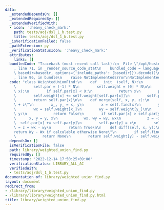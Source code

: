 ```yaml
---
data:
  _extendedDependsOn: []
  _extendedRequiredBy: []
  _extendedVerifiedWith:
  - icon: ':heavy_check_mark:'
    path: tests/aoj/dsl_1_b.test.py
    title: tests/aoj/dsl_1_b.test.py
  _isVerificationFailed: false
  _pathExtension: py
  _verificationStatusIcon: ':heavy_check_mark:'
  attributes:
    links: []
  bundledCode: "Traceback (most recent call last):\n  File \"/opt/hostedtoolcache/PyPy/3.7.13/x64/site-packages/onlinejudge_verify/documentation/build.py\"\
    , line 71, in _render_source_code_stat\n    bundled_code = language.bundle(stat.path,\
    \ basedir=basedir, options={'include_paths': [basedir]}).decode()\n  File \"/opt/hostedtoolcache/PyPy/3.7.13/x64/site-packages/onlinejudge_verify/languages/python.py\"\
    , line 96, in bundle\n    raise NotImplementedError\nNotImplementedError\n"
  code: "class WeightedUnionFind:\n    def __init__(self, N):\n        self.N = N\n\
    \        self.par = [-1] * N\n        self.weight = [0] * N\n\n    def find(self,\
    \ x):\n        if self.par[x] < 0:\n            return x\n        p = self.find(self.par[x])\n\
    \        self.weight[x] += self.weight[self.par[x]]\n        self.par[x] = p\n\
    \        return self.par[x]\n\n    def merge(self, x, y, z):\n        \"Wy = Wx\
    \ + z\"\n        x_, y_ = x, y\n        x = self.find(x)\n        y = self.find(y)\n\
    \        wx = self.weight[x_]\n        wy = self.weight[y_]\n\n        if x ==\
    \ y:\n            return False\n        if self.par[x] > self.par[y]:\n      \
    \      x, y = y, x\n            wx, wy = wy, wx\n            z = -z\n\n      \
    \  self.par[x] += self.par[y]\n        self.par[y] = x\n        self.weight[y]\
    \ = z + wx - wy\n        return True\n\n    def diff(self, x, y):\n        \"\
    return Wy - Wx if calculable otherwise None\"\n        if self.find(x) != self.find(y):\n\
    \            return None\n        return self.weight[y] - self.weight[x]\n"
  dependsOn: []
  isVerificationFile: false
  path: library/weighted_union_find.py
  requiredBy: []
  timestamp: '2022-12-14 17:50:25+09:00'
  verificationStatus: LIBRARY_ALL_AC
  verifiedWith:
  - tests/aoj/dsl_1_b.test.py
documentation_of: library/weighted_union_find.py
layout: document
redirect_from:
- /library/library/weighted_union_find.py
- /library/library/weighted_union_find.py.html
title: library/weighted_union_find.py
---
```

